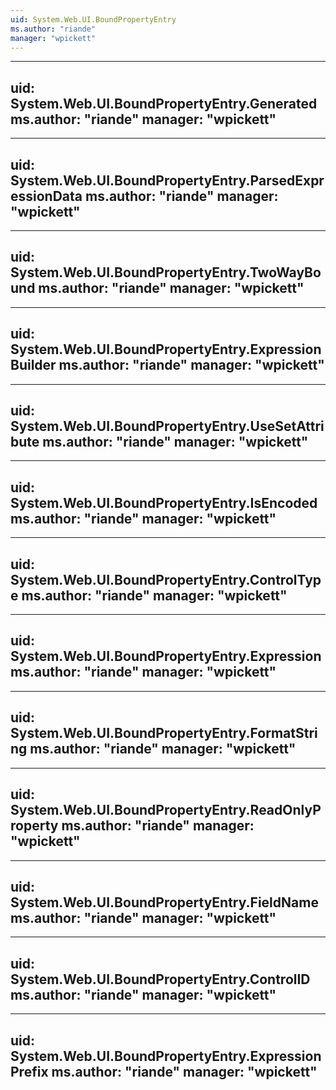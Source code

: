 ```yaml
---
uid: System.Web.UI.BoundPropertyEntry
ms.author: "riande"
manager: "wpickett"
---
```


---
uid: System.Web.UI.BoundPropertyEntry.Generated
ms.author: "riande"
manager: "wpickett"
---

---
uid: System.Web.UI.BoundPropertyEntry.ParsedExpressionData
ms.author: "riande"
manager: "wpickett"
---

---
uid: System.Web.UI.BoundPropertyEntry.TwoWayBound
ms.author: "riande"
manager: "wpickett"
---

---
uid: System.Web.UI.BoundPropertyEntry.ExpressionBuilder
ms.author: "riande"
manager: "wpickett"
---

---
uid: System.Web.UI.BoundPropertyEntry.UseSetAttribute
ms.author: "riande"
manager: "wpickett"
---

---
uid: System.Web.UI.BoundPropertyEntry.IsEncoded
ms.author: "riande"
manager: "wpickett"
---

---
uid: System.Web.UI.BoundPropertyEntry.ControlType
ms.author: "riande"
manager: "wpickett"
---

---
uid: System.Web.UI.BoundPropertyEntry.Expression
ms.author: "riande"
manager: "wpickett"
---

---
uid: System.Web.UI.BoundPropertyEntry.FormatString
ms.author: "riande"
manager: "wpickett"
---

---
uid: System.Web.UI.BoundPropertyEntry.ReadOnlyProperty
ms.author: "riande"
manager: "wpickett"
---

---
uid: System.Web.UI.BoundPropertyEntry.FieldName
ms.author: "riande"
manager: "wpickett"
---

---
uid: System.Web.UI.BoundPropertyEntry.ControlID
ms.author: "riande"
manager: "wpickett"
---

---
uid: System.Web.UI.BoundPropertyEntry.ExpressionPrefix
ms.author: "riande"
manager: "wpickett"
---
